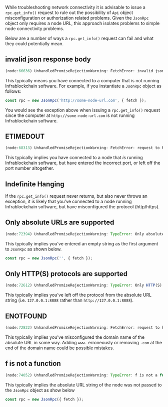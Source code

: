 While troubleshooting network connectivity it is advisable to issue a `rpc.get_info()` request to rule out the possibility of `Api` object misconfiguration or authorization related problems.  Given the `JsonRpc` object only requires a node URL, this approach isolates problems to simple node connectivity problems.

Below are a number of ways a `rpc.get_info()` request can fail and what they could potentially mean.

## invalid json response body
```javascript
(node:66636) UnhandledPromiseRejectionWarning: FetchError: invalid json response body at http://www.some-node-url.com/v1/chain/get_info reason: Unexpected token < in JSON at position 0
```

This typically means you have connected to a computer that is not running Infrablockchain software.  For example, if you instantiate a `JsonRpc` object as follows:

```javascript
const rpc = new JsonRpc('http://some-node-url.com', { fetch });
```

You would see the exception above when issuing a `rpc.get_info()` request since the computer at `http://some-node-url.com` is not running Infrablockchain software.

## ETIMEDOUT
```javascript
(node:68313) UnhandledPromiseRejectionWarning: FetchError: request to http://some-node-url.com:8000/v1/chain/get_info failed, reason: connect ETIMEDOUT 53.140.50.180:8000
```

This typically implies you have connected to a node that *is* running Infrablockchain software, but have entered the incorrect port, or left off the port number altogether.

## Indefinite Hanging
If the `rpc.get_info()` request never returns, but also never throws an exception, it is likely that you've connected to a node running Infrablockchain software, but have misconfigured the protocol (http/https).

## Only absolute URLs are supported
```javascript
(node:72394) UnhandledPromiseRejectionWarning: TypeError: Only absolute URLs are supported
```

This typically implies you've entered an empty string as the first argument to `JsonRpc` as shown below.

```javascript
const rpc = new JsonRpc('', { fetch });
```

## Only HTTP(S) protocols are supported
```javascript
(node:72612) UnhandledPromiseRejectionWarning: TypeError: Only HTTP(S) protocols are supported
```
This typically implies you've left off the protocol from the absolute URL string (i.e. `127.0.0.1:8888` rather than `http://127.0.0.1:8888`).


## ENOTFOUND
```javascript
(node:72822) UnhandledPromiseRejectionWarning: FetchError: request to http://www.some-node-url.com:8888/v1/chain/get_info failed, reason: getaddrinfo ENOTFOUND www.some-node-url.com
```
This typically implies you've misconfigured the domain name of the absolute URL in some way.  Adding `www.` erroneously or removing `.com` at the end of the domain name could be possible mistakes.

## f is not a function
```javascript
(node:74052) UnhandledPromiseRejectionWarning: TypeError: f is not a function
```
This typically implies the absolute URL string of the node was not passed to the `JsonRpc` object as show below

```javascript
const rpc = new JsonRpc({ fetch });
```
